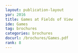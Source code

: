 ```yaml
---
layout: publication-layout
yar: 2016
title: Games at Fields of View
ide: Games
tag: brochures
categories: brochures
docurl: /brochures/Games.pdf
rank: 8
---
```

